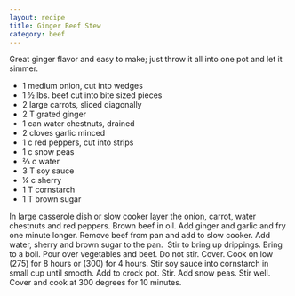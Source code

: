 ```yaml
---
layout: recipe
title: Ginger Beef Stew
category: beef
---
```

Great ginger flavor and easy to make; just throw it all into one pot and let it simmer.

- 1 medium onion, cut into wedges 
- 1 ½ lbs. beef cut into bite sized pieces
- 2 large carrots, sliced diagonally
- 2 T grated ginger
- 1 can water chestnuts, drained
- 2 cloves garlic minced 
- 1 c red peppers, cut into strips
- 1 c snow peas
- ⅔ c water
- 3 T soy sauce
- ¼ c sherry
- 1 T cornstarch 
- 1 T brown sugar

In large casserole dish or slow cooker layer the onion, carrot, water chestnuts and red peppers.
Brown beef in oil. Add ginger and garlic and fry one minute longer. Remove beef from pan and add to slow cooker. Add water, sherry and brown sugar to the pan.  Stir to bring up drippings. 
Bring to a boil. Pour over vegetables and beef. Do not stir. Cover. Cook on low (275) for 8 hours or (300) for 4 hours. 
Stir soy sauce into cornstarch in small cup until smooth. Add to crock pot. Stir. Add snow peas. Stir well. Cover and cook at 300 degrees for 10 minutes.
